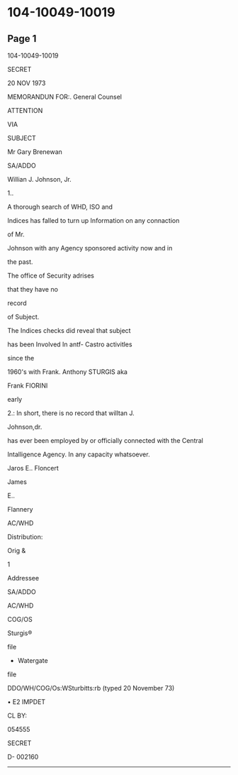 # 104-10049-10019

## Page 1

104-10049-10019

SECRET

20 NOV 1973

MEMORANDUN FOR:. General Counsel

ATTENTION

VIA

SUBJECT

Mr Gary Brenewan

SA/ADDO

Willian J. Johnson, Jr.

1..

A thorough search of WHD, ISO and

Indices has falled to turn up Information on any connaction

of Mr.

Johnson with any Agency sponsored activity now and in

the past.

The office of Security adrises

that they have no

record

of Subject.

The Indices checks did reveal that subject

has been Involved In antf- Castro activitles

since the

1960's with Frank. Anthony STURGIS aka

Frank FIORINI

early

2.: In short, there is no record that willtan J.

Johnson,dr.

has ever been employed by or officially connected with the Central

Intalligence Agency. In any capacity whatsoever.

Jaros E.. Floncert

James

E..

Flannery

AC/WHD

Distribution:

Orig &

1

Addressee

SA/ADDO

AC/WHD

COG/OS

Sturgis®

file

- Watergate

file

DDO/WH/COG/Os:WSturbitts:rb (typed 20 November 73)

• E2 IMPDET

CL BY:

054555

SECRET

D- 002160

---

